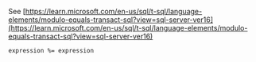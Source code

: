 See [https://learn.microsoft.com/en-us/sql/t-sql/language-elements/modulo-equals-transact-sql?view=sql-server-ver16](https://learn.microsoft.com/en-us/sql/t-sql/language-elements/modulo-equals-transact-sql?view=sql-server-ver16)
```
expression %= expression
```
